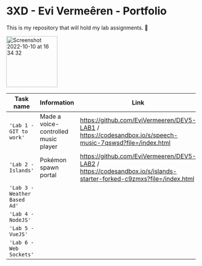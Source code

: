 # 3XD - Evi Vermeêren - Portfolio

This is my repository that will hold my lab assignments. 🌻

<img width="136" alt="Screenshot 2022-10-10 at 16 34 32" src="https://img.freepik.com/free-vector/programming-concept-illustration_114360-1351.jpg?w=740&t=st=1695222412~exp=1695223012~hmac=575cdf85272c89397c9bfd553a8ccb0a43927885f25e4013f64458c3c87a5b06">

| Task name                    | Information | Link |
| ---------------------------- | ----------- | ---- |
| `'Lab 1 - GIT to work'`      | Made a voice-controlled music player |   https://github.com/EviVermeeren/DEV5-LAB1 / https://codesandbox.io/s/speech-music-7qswsd?file=/index.html   |
| `'Lab 2 - Islands'`          | Pokémon spawn portal             | https://github.com/EviVermeeren/DEV5-LAB2 / https://codesandbox.io/s/islands-starter-forked-c9zmxs?file=/index.html|
| `'Lab 3 - Weather Based Ad'` |             |      |
| `'Lab 4 - NodeJS'`           |             |      |
| `'Lab 5 - VueJS'`            |             |      |
| `'Lab 6 - Web Sockets'`      |             |      |
